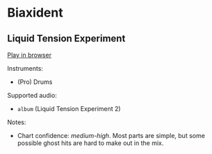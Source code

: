 # Biaxident

## Liquid Tension Experiment


[Play in browser](http://pages.cs.wisc.edu/~tolly/customs/?title=biaxident&artist=liquid-tension-experiment)

Instruments:

  * (Pro) Drums

Supported audio:

  * `album` (Liquid Tension Experiment 2)

Notes:

  * Chart confidence: *medium-high*. Most parts are simple, but some possible ghost hits are hard to make out in the mix.

